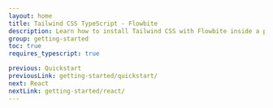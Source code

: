 ```yaml
---
layout: home
title: Tailwind CSS TypeScript - Flowbite
description: Learn how to install Tailwind CSS with Flowbite inside a project environment using TypeScript to use optional static typing for JavaScript
group: getting-started
toc: true
requires_typescript: true

previous: Quickstart
previousLink: getting-started/quickstart/
next: React
nextLink: getting-started/react/
---
```


